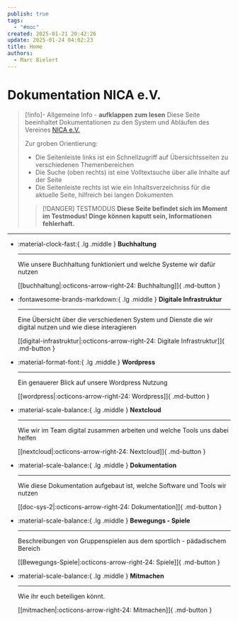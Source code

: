 ```yaml
---
publish: true
tags:
  - "#moc"
created: 2025-01-21 20:42:26
update: 2025-01-24 04:02:23
title: Home
authors:
  - Marc Bielert
---
```


# Dokumentation NICA e.V.

>[!info]- Allgemeine Info - **aufklappen zum lesen**
>Diese Seite beeinhaltet Dokumentationen zu den System und Abläufen des Vereines [NICA e.V.](https://www.nica.network)
>
>Zur groben Orientierung:
>- Die Seitenleiste links ist ein Schnellzugriff auf Übersichtsseiten zu verschiedenen Themenbereichen
>- Die Suche (oben rechts) ist eine Volltextsuche über alle Inhalte auf der Seite
>- Die Seitenleiste rechts ist wie ein Inhaltsverzeichniss für die aktuelle Seite, hilfreich bei langen Dokumenten
>
>> [!DANGER] TESTMODUS
> **Diese Seite befindet sich im Moment im Testmodus! Dinge können kaputt sein, Informationen fehlerhaft.**

---

<div class="grid cards" markdown>

-   :material-clock-fast:{ .lg .middle } __Buchhaltung__

    ---

    Wie unsere Buchhaltung funktioniert und welche Systeme wir dafür nutzen

    [[buchhaltung|:octicons-arrow-right-24: Buchhaltung]]{  .md-button }

-   :fontawesome-brands-markdown:{ .lg .middle } __Digitale Infrastruktur__

    ---

    Eine Übersicht über die verschiedenen System und Dienste die wir digital nutzen und wie diese interagieren

    [[digital-infrastruktur|:octicons-arrow-right-24: Digitale Infrastruktur]]{  .md-button }

-   :material-format-font:{ .lg .middle } __Wordpress__

    ---

    Ein genauerer Blick auf unsere Wordpress Nutzung

    [[wordpress|:octicons-arrow-right-24: Wordpress]]{  .md-button }

-   :material-scale-balance:{ .lg .middle } __Nextcloud__

    ---

	 Wie wir im Team digital zusammen arbeiten und welche Tools uns dabei helfen

    [[nextcloud|:octicons-arrow-right-24: Nextcloud]]{  .md-button }

-   :material-scale-balance:{ .lg .middle } __Dokumentation__

    ---

	 Wie diese Dokumentation aufgebaut ist, welche Software und Tools wir nutzen

    [[doc-sys-2|:octicons-arrow-right-24: Dokumentation]]{  .md-button }

-   :material-scale-balance:{ .lg .middle } __Bewegungs - Spiele__

    ---

	 Beschreibungen von Gruppenspielen aus dem sportlich - pädadischem Bereich

    [[Bewegungs-Spiele|:octicons-arrow-right-24: Spiele]]{  .md-button }

-   :material-scale-balance:{ .lg .middle } __Mitmachen__

    ---

	 Wie ihr euch beteiligen könnt.

    [[mitmachen|:octicons-arrow-right-24: Mitmachen]]{  .md-button }
    
</div>

